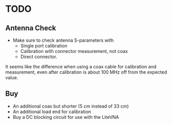 # TODO
## Antenna Check
- Make sure to check antenna S-parameters with
	- Single port calibration
	- Calibration with connector measurement, not coax
	- Direct connector.

It seems like the difference when using a coax cable for calibration and measurement, even after calibration is about 100 MHz off from the expected value.

## Buy
- An additional coax but shorter (5 cm instead of 33 cm)
- An additional load end for calibration
- Buy a DC blocking circuit for use with the LiteVNA
